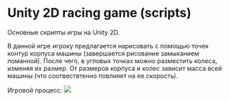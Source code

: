 # Unity 2D racing game (scripts)

Основные скрипты игры на Unity 2D. 

В данной игре игроку предлагается нарисовать с помощью точек контур корпуса машины (завершается рисование замыканием ломанной).
После чего, в угловых точках можно разместить колеса, изменяя их размер. От размеров корпуса и колес зависит масса всей машины (что соотвествтенно повлияет на ее скорость).

Игровой процесс:
![](gameplay.gif)
